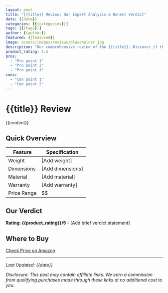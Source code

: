 ```yaml
---
layout: post
title: "{{title}} Review: Our Expert Analysis & Honest Verdict"
date: {{date}}
categories: [{{categories}}]
tags: [{{tags}}]
author: {{author}}
featured: {{featured}}
image: assets/images/reviews/placeholder.jpg
description: "Our comprehensive review of the {{title}}. Discover if this equipment is worth your investment for your home gym setup."
product_rating: 4.5
pros:
  - "Pro point 1"
  - "Pro point 2"
  - "Pro point 3"
cons:
  - "Con point 1"
  - "Con point 2"
---
```


# {{title}} Review

{{content}}

## Quick Overview

| Feature | Specification |
|---------|---------------|
| Weight  | [Add weight]  |
| Dimensions | [Add dimensions] |
| Material | [Add material] |
| Warranty | [Add warranty] |
| Price Range | $$ |

## Our Verdict

**Rating: {{product_rating}}/5** - [Add brief verdict statement]

## Where to Buy

<a href="#" class="cta-button" rel="nofollow">Check Price on Amazon</a>

---

*Last Updated: {{date}}*

*Disclosure: This post may contain affiliate links. We earn a commission from qualifying purchases made through these links at no additional cost to you.*

